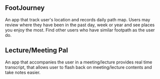 ## FootJourney
An app that track user's location and records daily path map. Users may review where they have been in the past day, week or year and see places you enjoy the most. Find other users who have similar footpath as the user do.

## Lecture/Meeting Pal
An app that accompanies the user in a meeting/lecture provides real time transcript, that allows user to flash back on meeting/lecture contents and take notes easier.